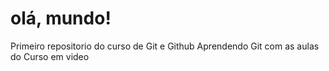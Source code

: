 # olá, mundo!
 Primeiro repositorio do curso de Git e Github
Aprendendo Git com as aulas do Curso em video
